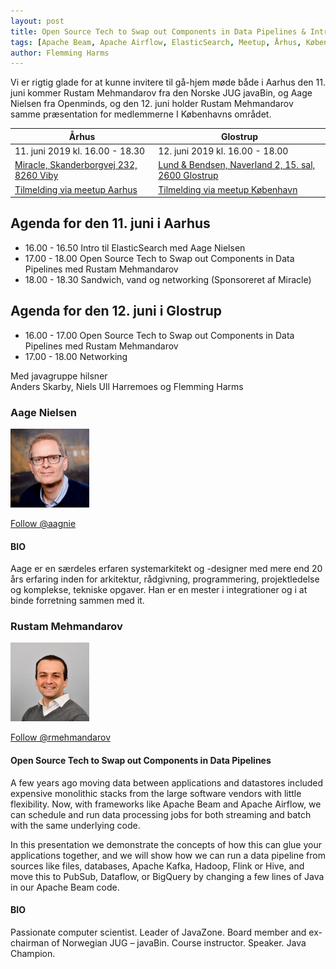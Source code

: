 ```yaml
---
layout: post
title: Open Source Tech to Swap out Components in Data Pipelines & Intro til ElasticSearch
tags: [Apache Beam, Apache Airflow, ElasticSearch, Meetup, Århus, København]
author: Flemming Harms
---
```


Vi er rigtig glade for at kunne invitere til gå-hjem møde både i Aarhus den 11. juni kommer Rustam Mehmandarov fra den Norske JUG javaBin, og Aage Nielsen fra Openminds, og den 12. juni holder Rustam Mehmandarov samme præsentation for medlemmerne I Københavns området.


| Århus                                                                  | Glostrup                      |
| --------------------------------------------------------------------------- | ------------------------------ |
| 11\. juni 2019 kl. 16.00 - 18.30                                           | 12\. juni 2019 kl. 16.00 - 18.00 |
| [Miracle, Skanderborgvej 232, 8260 Viby](https://goo.gl/maps/fjfCnK5ige67pviG9) | [Lund & Bendsen, Naverland 2, 15. sal, 2600 Glostrup](https://goo.gl/maps/Z5Z5UvogyCuQg3iJ7)
| [Tilmelding via meetup Aarhus](https://www.meetup.com/Aarhus-Javagruppen-Meetup/events/261858560/) | [Tilmelding via meetup København](https://www.meetup.com/Copenhagen-Javagruppen-Meetup/events/261890386/) |

<!-- more --> 

## Agenda for den 11\. juni i Aarhus 
- 16.00 - 16.50 Intro til ElasticSearch med Aage Nielsen
- 17.00 - 18.00 Open Source Tech to Swap out Components in Data Pipelines med Rustam Mehmandarov
- 18.00 - 18.30 Sandwich, vand og networking (Sponsoreret af Miracle)

## Agenda for den 12\. juni i Glostrup 
- 16.00 - 17.00 Open Source Tech to Swap out Components in Data Pipelines med Rustam Mehmandarov
- 17.00 - 18.00 Networking


Med javagruppe hilsner  
Anders Skarby, Niels Ull Harremoes og Flemming Harms

### Aage Nielsen
<img src="/assets/img/speakers/Aage-Nielsen-openminds.jpg" style="width: 25%;height: auto; margin: 0;padding: 0;">

<a href="https://twitter.com/aagnie?ref_src=twsrc%5Etfw" class="twitter-follow-button" data-show-count="false">Follow @aagnie</a><script async src="https://platform.twitter.com/widgets.js" charset="utf-8"></script>

#### BIO
Aage er en særdeles erfaren systemarkitekt og -designer med mere end 20 års erfaring inden for arkitektur, rådgivning, programmering, projektledelse og komplekse, tekniske opgaver. Han er en mester i integrationer og i at binde forretning sammen med it.

### Rustam Mehmandarov
<img src="/assets/img/speakers/Rustam-Mehmandarov.jpg" style="width: 25%;height: auto; margin: 0;padding: 0;">

<a href="https://twitter.com/rmehmandarov?ref_src=twsrc%5Etfw" class="twitter-follow-button" data-show-count="false">Follow @rmehmandarov</a><script async src="https://platform.twitter.com/widgets.js" charset="utf-8"></script>

#### Open Source Tech to Swap out Components in Data Pipelines

A few years ago moving data between applications and datastores included expensive monolithic stacks from the large software vendors with little flexibility. Now, with frameworks like Apache Beam and Apache Airflow, we can schedule and run data processing jobs for both streaming and batch with the same underlying code.

In this presentation we demonstrate the concepts of how this can glue your applications together, and we will show how we can run a data pipeline from sources like files, databases, Apache Kafka, Hadoop, Flink or  Hive, and move this to PubSub, Dataflow, or BigQuery by changing a few lines of Java in our Apache Beam code.

#### BIO
Passionate computer scientist. Leader of JavaZone. Board member and ex-chairman of Norwegian JUG – javaBin. Course instructor. Speaker. Java Champion.
